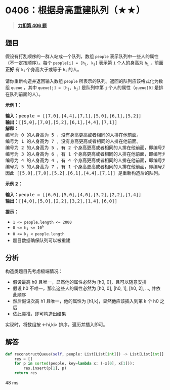 # 0406：根据身高重建队列（★★）


> <u>**[力扣第 406 题](https://leetcode.cn/problems/queue-reconstruction-by-height/)**</u>

## 题目

<p>假设有打乱顺序的一群人站成一个队列，数组 <code>people</code> 表示队列中一些人的属性（不一定按顺序）。每个 <code>people[i] = [h<sub>i</sub>, k<sub>i</sub>]</code> 表示第 <code>i</code> 个人的身高为 <code>h<sub>i</sub></code> ，前面 <strong>正好</strong> 有 <code>k<sub>i</sub></code><sub> </sub>个身高大于或等于 <code>h<sub>i</sub></code> 的人。</p>

<p>请你重新构造并返回输入数组 <code>people</code> 所表示的队列。返回的队列应该格式化为数组 <code>queue</code> ，其中 <code>queue[j] = [h<sub>j</sub>, k<sub>j</sub>]</code> 是队列中第 <code>j</code> 个人的属性（<code>queue[0]</code> 是排在队列前面的人）。</p>



<ul>
</ul>

<p><strong>示例 1：</strong></p>

<pre>
<strong>输入：</strong>people = [[7,0],[4,4],[7,1],[5,0],[6,1],[5,2]]
<strong>输出：</strong>[[5,0],[7,0],[5,2],[6,1],[4,4],[7,1]]
<strong>解释：</strong>
编号为 0 的人身高为 5 ，没有身高更高或者相同的人排在他前面。
编号为 1 的人身高为 7 ，没有身高更高或者相同的人排在他前面。
编号为 2 的人身高为 5 ，有 2 个身高更高或者相同的人排在他前面，即编号为 0 和 1 的人。
编号为 3 的人身高为 6 ，有 1 个身高更高或者相同的人排在他前面，即编号为 1 的人。
编号为 4 的人身高为 4 ，有 4 个身高更高或者相同的人排在他前面，即编号为 0、1、2、3 的人。
编号为 5 的人身高为 7 ，有 1 个身高更高或者相同的人排在他前面，即编号为 1 的人。
因此 [[5,0],[7,0],[5,2],[6,1],[4,4],[7,1]] 是重新构造后的队列。
</pre>

<p><strong>示例 2：</strong></p>

<pre>
<strong>输入：</strong>people = [[6,0],[5,0],[4,0],[3,2],[2,2],[1,4]]
<strong>输出：</strong>[[4,0],[5,0],[2,2],[3,2],[1,4],[6,0]]
</pre>



<p><strong>提示：</strong></p>

<ul>
<li><code>1 <= people.length <= 2000</code></li>
<li><code>0 <= h<sub>i</sub> <= 10<sup>6</sup></code></li>
<li><code>0 <= k<sub>i</sub> < people.length</code></li>
<li>题目数据确保队列可以被重建</li>
</ul>


## 分析

构造类题目先考虑极端情况：
- 假设最高 h0 且唯一，显然他的属性必然为 [h0, 0]，且可以随意安排
- 假设 h0 不唯一，那么这些人的属性必然为 [h0, 0], [h0, 1], [h0, 2], ..., 并依此顺序
- 然后假设次高 h1 且唯一，他的属性为 [h1,k]，显然他应该插入到第 k 个 h0 之后
- 依此类推，即可构造出结果

实现时，将数组按 <-hi,ki> 排序，遍历并插入即可。

## 解答

```python
def reconstructQueue(self, people: List[List[int]]) -> List[List[int]]:
    res = []
    for p in sorted(people, key=lambda x: (-x[0], x[1])):
        res.insert(p[1], p)
    return res
```
48 ms
